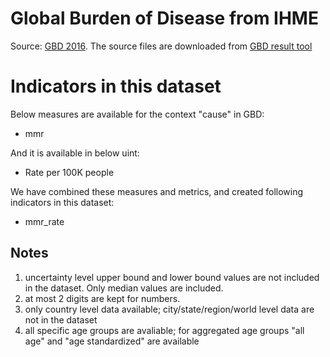 # Global Burden of Disease from IHME

Source: [GBD 2016](http://ghdx.healthdata.org/gbd-2016). The source
files are downloaded from [GBD result tool](http://ghdx.healthdata.org/gbd-results-tool)

# Indicators in this dataset

Below measures are available for the context "cause" in GBD:

- mmr

And it is available in below uint:

- Rate per 100K people

We have combined these measures and metrics, and created following
indicators in this dataset:

- mmr_rate

## Notes

1. uncertainty level upper bound and lower bound values are not
included in the dataset. Only median values are included.
2. at most 2 digits are kept for numbers.
3. only country level data available; city/state/region/world level
   data are not in the dataset
4. all specific age groups are avaliable; for aggregated age groups
   "all age" and "age standardized" are available

